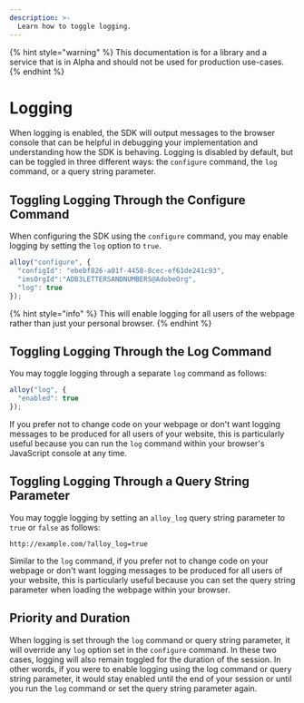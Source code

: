 ```yaml
---
description: >-
  Learn how to toggle logging.
---
```


{% hint style="warning" %}
This documentation is for a library and a service that is in Alpha and should not be used for production use-cases. 
{% endhint %}

# Logging

When logging is enabled, the SDK will output messages to the browser console that can be helpful in debugging your implementation and understanding how the SDK is behaving. Logging is disabled by default, but can be toggled in three different ways: the `configure` command, the `log` command, or a query string parameter.

## Toggling Logging Through the Configure Command

When configuring the SDK using the `configure` command, you may enable logging by setting the `log` option to `true`.

```javascript
alloy("configure", {
  "configId": "ebebf826-a01f-4458-8cec-ef61de241c93",
  "imsOrgId":"ADB3LETTERSANDNUMBERS@AdobeOrg",
  "log": true
});
```

{% hint style="info" %}
This will enable logging for all users of the webpage rather than just your personal browser.
{% endhint %}

## Toggling Logging Through the Log Command

You may toggle logging through a separate `log` command as follows:

```javascript
alloy("log", {
  "enabled": true
});
```

If you prefer not to change code on your webpage or don't want logging messages to be produced for all users of your website, this is particularly useful because you can run the `log` command within your browser's JavaScript console at any time.


## Toggling Logging Through a Query String Parameter

You may toggle logging by setting an `alloy_log` query string parameter to `true` or `false` as follows:

```
http://example.com/?alloy_log=true
```

Similar to the `log` command, if you prefer not to change code on your webpage or don't want logging messages to be produced for all users of your website, this is particularly useful because you can set the query string parameter when loading the webpage within your browser. 

## Priority and Duration

When logging is set through the `log` command or query string parameter, it will override any `log` option set in the `configure` command. In these two cases, logging will also remain toggled for the duration of the session. In other words, if you were to enable logging using the log command or query string parameter, it would stay enabled until the end of your session or until you run the `log` command or set the query string parameter again.
